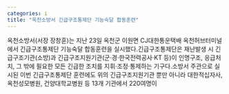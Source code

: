 ```yaml
---
categories: i
title: "옥천소방서 긴급구조통제단 기능숙달 합동훈련"
---
```

옥천소방서(서장 장창훈)는 지난 23일 옥천군 이원면 CJ대한통운택배 옥천허브터미널에서 긴급구조통제단 기능숙달 합동훈련을 실시했다.긴급구조통제단은 재난발생 시 긴급구조기관(소방)과 긴급구조지원기관(군&middot;경&middot;한국전력공사&middot;KT 등)이 인명구조, 응급처치, 그 밖에 필요한 모든 긴급한 조치를 지휘&middot;조정&middot;통제하는 기구다.소방서 주관으로 실시된 이번 긴급구조통제단 훈련에도 위의 긴급구조지원기관 뿐만 아니라 대한적십자사, 옥천성모병원, 건양대학교병원 등 13개 기관에서 220여명이 
